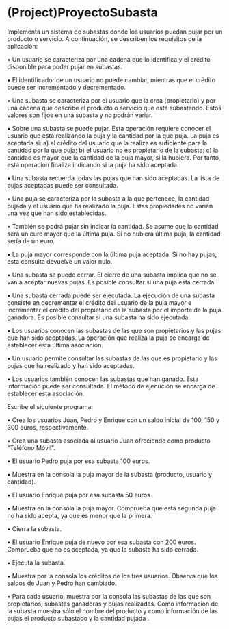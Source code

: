 # (Project)ProyectoSubasta

Implementa un sistema de subastas donde los usuarios puedan pujar por un producto o servicio. A continuación, se describen los requisitos de la aplicación:

• Un usuario se caracteriza por una cadena que lo identifica y el crédito disponible para poder pujar en subastas.

• El identificador de un usuario no puede cambiar, mientras que el crédito puede ser incrementado y decrementado.

• Una subasta se caracteriza por el usuario que la crea (propietario) y por una cadena que describe el producto o servicio que está subastando. Estos valores son fijos en una subasta y no podrán variar.

• Sobre una subasta se puede pujar. Esta operación requiere conocer el usuario que está realizando la puja y la cantidad por la que puja. La puja es aceptada si: a) el crédito del usuario que la realiza es suficiente para la cantidad por la que puja; b) el usuario no es propietario de la subasta; c) la cantidad es mayor que la cantidad de la puja mayor, si la hubiera. Por tanto, esta operación finaliza indicando si la puja ha sido aceptada.

• Una subasta recuerda todas las pujas que han sido aceptadas. La lista de pujas aceptadas puede ser consultada.

• Una puja se caracteriza por la subasta a la que pertenece, la cantidad pujada y el usuario que ha realizado la puja. Estas propiedades no varían una vez que han sido establecidas.

• También se podrá pujar sin indicar la cantidad. Se asume que la cantidad será un euro mayor que la última puja. Si no hubiera última puja, la cantidad sería de un euro.

• La puja mayor corresponde con la última puja aceptada. Si no hay pujas, esta consulta devuelve un valor nulo.

• Una subasta se puede cerrar. El cierre de una subasta implica que no se van a aceptar nuevas pujas. Es posible consultar si una puja está cerrada.

• Una subasta cerrada puede ser ejecutada. La ejecución de una subasta consiste en decrementar el crédito del usuario de la puja mayor e incrementar el crédito del propietario de la subasta por el importe de la puja ganadora. Es posible consultar si una subasta ha sido ejecutada.

• Los usuarios conocen las subastas de las que son propietarios y las pujas que han sido aceptadas. La operación que realiza la puja se encarga de establecer esta última asociación.

• Un usuario permite consultar las subastas de las que es propietario y las pujas que ha realizado y han sido aceptadas.

• Los usuarios también conocen las subastas que han ganado. Esta información puede ser consultada. El método de ejecución se encarga de establecer esta asociación.

Escribe el siguiente programa:

• Crea los usuarios Juan, Pedro y Enrique con un saldo inicial de 100, 150 y 300 euros, respectivamente.

• Crea una subasta asociada al usuario Juan ofreciendo como producto "Teléfono Móvil".

• El usuario Pedro puja por esa subasta 100 euros.

• Muestra en la consola la puja mayor de la subasta (producto, usuario y cantidad).

• El usuario Enrique puja por esa subasta 50 euros.

• Muestra en la consola la puja mayor. Comprueba que esta segunda puja no ha sido acepta, ya que es menor que la primera.

• Cierra la subasta.

• El usuario Enrique puja de nuevo por esa subasta con 200 euros. Comprueba que no es aceptada, ya que la subasta ha sido cerrada.

• Ejecuta la subasta.

• Muestra por la consola los créditos de los tres usuarios. Observa que los saldos de Juan y Pedro han cambiado.

• Para cada usuario, muestra por la consola las subastas de las que son propietarios, subastas ganadoras y pujas realizadas. Como información de la subasta muestra sólo el nombre del producto y como información de las pujas el producto subastado y la cantidad pujada
.

